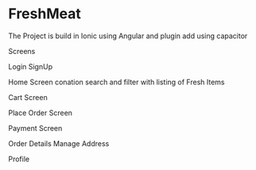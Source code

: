 # FreshMeat
The Project is build in Ionic using Angular and plugin add using capacitor

Screens

Login
SignUp

Home Screen conation search and filter with listing of Fresh Items

Cart Screen

Place Order Screen

Payment Screen

Order Details
 Manage Address
 
 Profile
